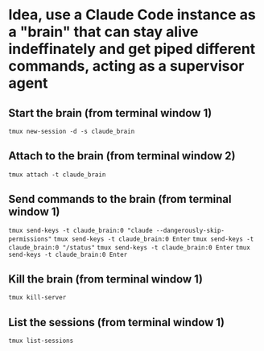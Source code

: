 # Idea, use a Claude Code instance as a "brain" that can stay alive indeffinately and get piped different commands, acting as a supervisor agent

## Start the brain (from terminal window 1)
`tmux new-session -d -s claude_brain`

## Attach to the brain  (from terminal window 2)
`tmux attach -t claude_brain`

## Send commands to the brain (from terminal window 1)
`tmux send-keys -t claude_brain:0 "claude --dangerously-skip-permissions"`
`tmux send-keys -t claude_brain:0 Enter`
`tmux send-keys -t claude_brain:0 "/status"`
`tmux send-keys -t claude_brain:0 Enter`
`tmux send-keys -t claude_brain:0 Enter`

## Kill the brain (from terminal window 1)
`tmux kill-server`

## List the sessions (from terminal window 1)
`tmux list-sessions`
